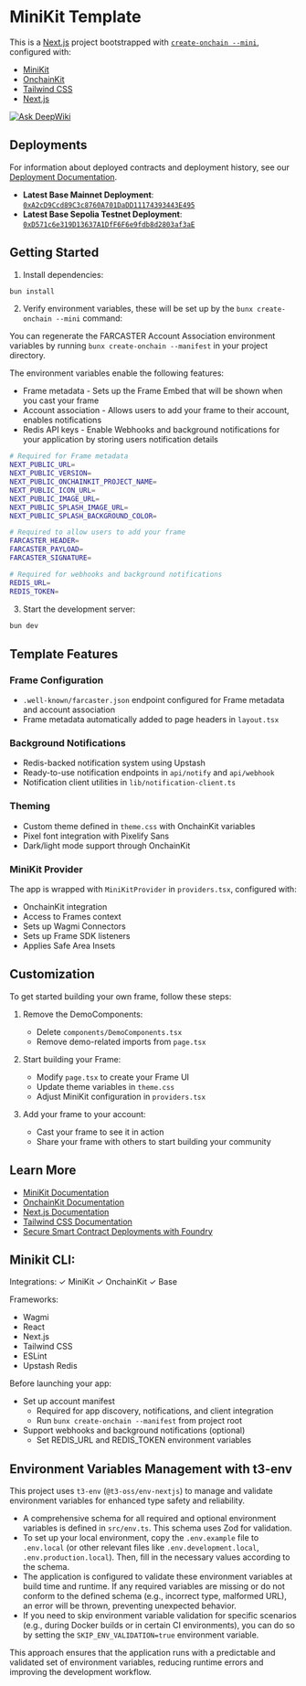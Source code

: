# MiniKit Template

This is a [Next.js](https://nextjs.org) project bootstrapped with [`create-onchain --mini`](), configured with:

- [MiniKit](https://docs.base.org/builderkits/minikit/overview)
- [OnchainKit](https://www.base.org/builders/onchainkit)
- [Tailwind CSS](https://tailwindcss.com)
- [Next.js](https://nextjs.org/docs)

[![Ask DeepWiki](https://deepwiki.com/badge.svg)](https://deepwiki.com/Pool-Escrow/pool-mini-app)

## Deployments

For information about deployed contracts and deployment history, see our [Deployment Documentation](./docs/deployment.md).

- **Latest Base Mainnet Deployment**: [`0xA2cD9Ccd89C3c8760A701DaDD11174393443E495`](https://basescan.org/address/0xa2cd9ccd89c3c8760a701dadd11174393443e495)
- **Latest Base Sepolia Testnet Deployment**: [`0xD571c6e319D13637A1DfF6F6e9fdb8d2803af3aE`](https://sepolia.basescan.org/address/0xd571c6e319d13637a1dff6f6e9fdb8d2803af3ae)

## Getting Started

1. Install dependencies:

```bash
bun install
```

2. Verify environment variables, these will be set up by the `bunx create-onchain --mini` command:

You can regenerate the FARCASTER Account Association environment variables by running `bunx create-onchain --manifest` in your project directory.

The environment variables enable the following features:

- Frame metadata - Sets up the Frame Embed that will be shown when you cast your frame
- Account association - Allows users to add your frame to their account, enables notifications
- Redis API keys - Enable Webhooks and background notifications for your application by storing users notification details

```bash
# Required for Frame metadata
NEXT_PUBLIC_URL=
NEXT_PUBLIC_VERSION=
NEXT_PUBLIC_ONCHAINKIT_PROJECT_NAME=
NEXT_PUBLIC_ICON_URL=
NEXT_PUBLIC_IMAGE_URL=
NEXT_PUBLIC_SPLASH_IMAGE_URL=
NEXT_PUBLIC_SPLASH_BACKGROUND_COLOR=

# Required to allow users to add your frame
FARCASTER_HEADER=
FARCASTER_PAYLOAD=
FARCASTER_SIGNATURE=

# Required for webhooks and background notifications
REDIS_URL=
REDIS_TOKEN=
```

3. Start the development server:

```bash
bun dev
```

## Template Features

### Frame Configuration

- `.well-known/farcaster.json` endpoint configured for Frame metadata and account association
- Frame metadata automatically added to page headers in `layout.tsx`

### Background Notifications

- Redis-backed notification system using Upstash
- Ready-to-use notification endpoints in `api/notify` and `api/webhook`
- Notification client utilities in `lib/notification-client.ts`

### Theming

- Custom theme defined in `theme.css` with OnchainKit variables
- Pixel font integration with Pixelify Sans
- Dark/light mode support through OnchainKit

### MiniKit Provider

The app is wrapped with `MiniKitProvider` in `providers.tsx`, configured with:

- OnchainKit integration
- Access to Frames context
- Sets up Wagmi Connectors
- Sets up Frame SDK listeners
- Applies Safe Area Insets

## Customization

To get started building your own frame, follow these steps:

1. Remove the DemoComponents:

    - Delete `components/DemoComponents.tsx`
    - Remove demo-related imports from `page.tsx`

2. Start building your Frame:

    - Modify `page.tsx` to create your Frame UI
    - Update theme variables in `theme.css`
    - Adjust MiniKit configuration in `providers.tsx`

3. Add your frame to your account:
    - Cast your frame to see it in action
    - Share your frame with others to start building your community

## Learn More

- [MiniKit Documentation](https://docs.base.org/builderkits/minikit/overview)
- [OnchainKit Documentation](https://docs.base.org/builderkits/onchainkit/getting-started)
- [Next.js Documentation](https://nextjs.org/docs)
- [Tailwind CSS Documentation](https://tailwindcss.com/docs)
- [Secure Smart Contract Deployments with Foundry](./docs/secure-deployments.md)

## Minikit CLI:

Integrations:
✓ MiniKit
✓ OnchainKit
✓ Base

Frameworks:

- Wagmi
- React
- Next.js
- Tailwind CSS
- ESLint
- Upstash Redis

Before launching your app:

- Set up account manifest
    - Required for app discovery, notifications, and client integration
    - Run `bunx create-onchain --manifest` from project root
- Support webhooks and background notifications (optional)
    - Set REDIS_URL and REDIS_TOKEN environment variables

## Environment Variables Management with t3-env

This project uses `t3-env` (`@t3-oss/env-nextjs`) to manage and validate environment variables for enhanced type safety and reliability.

- A comprehensive schema for all required and optional environment variables is defined in `src/env.ts`. This schema uses Zod for validation.
- To set up your local environment, copy the `.env.example` file to `.env.local` (or other relevant files like `.env.development.local`, `.env.production.local`). Then, fill in the necessary values according to the schema.
- The application is configured to validate these environment variables at build time and runtime. If any required variables are missing or do not conform to the defined schema (e.g., incorrect type, malformed URL), an error will be thrown, preventing unexpected behavior.
- If you need to skip environment variable validation for specific scenarios (e.g., during Docker builds or in certain CI environments), you can do so by setting the `SKIP_ENV_VALIDATION=true` environment variable.

This approach ensures that the application runs with a predictable and validated set of environment variables, reducing runtime errors and improving the development workflow.
